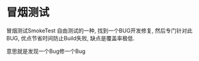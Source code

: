 # 冒烟测试
冒烟测试SmokeTest 自由测试的一种, 找到一个BUG开发修复, 然后专门针对此BUG, 优点节省时间防止Build失败, 缺点是覆盖率极低.

意思就是发现一个Bug修一个Bug